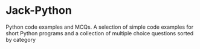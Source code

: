 # Jack-Python
Python code examples and MCQs.
A selection of simple code examples for short Python programs and a collection of multiple choice questions sorted by category 
